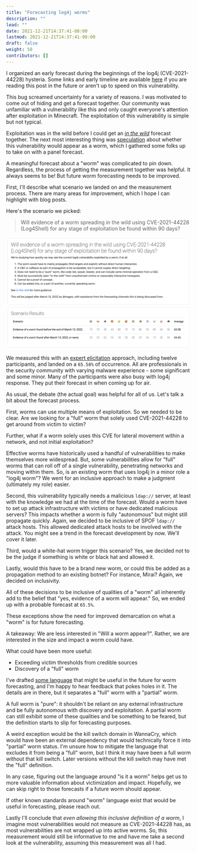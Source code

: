```yaml
---
title: "Forecasting log4j worms"
description: ""
lead: ""
date: 2021-12-21T14:37:41-08:00
lastmod: 2021-12-21T14:37:41-08:00
draft: false
weight: 50
contributors: []
---
```


I organized an early forecast during the beginnings of the log4j (CVE-2021-44228) hysteria. Some links and early timeline are available [here](https://magoo.github.io/incident-tracking/2021-12-09-log4j) if you are reading this post in the future or aren't up to speed on this vulnerability.

This bug screamed uncertainty for a variety of reasons. I was motivated to come out of hiding and get a forecast together. Our community was unfamiliar with a vulnerability like this and only caught everyone's attention after exploitation in Minecraft. The exploitation of this vulnerability is simple but not typical. 

Exploitation was in the wild before I could get an _[in the wild](https://magoo.medium.com/forecasting-bluekeep-5c25a8d5d681)_ forecast together. The next most interesting thing was [speculation](https://twitter.com/Laughing_Mantis/status/1470165580736987137) about whether this vulnerability would appear as a worm, which I gathered some folks up to take on with a panel forecast. 

A meaningful forecast about a "worm" was complicated to pin down. Regardless, the process of getting the measurement together was helpful. It always seems to be! But future worm forecasting needs to be improved.

First, I'll describe what scenario we landed on and the measurement process. There are many areas for improvement, which I hope I can highlight with blog posts.  

Here's the scenario we picked:

> Will evidence of a worm spreading in the wild using CVE-2021-44228 (Log4Shell) for any stage of exploitation be found within 90 days?

![log4j-data](log4j-data.png)

We measured this with an [expert elicitation](/simple-risk/docs/estimation/expert-elicitation) approach, including twelve participants, and landed on a `65.58%` of occurrence. All are professionals in the security community with varying malware experience - some significant and some minor. Many of the participants were also busy with log4j response. They put their forecast in when coming up for air. 

As usual, the debate (the actual goal) was helpful for all of us. Let's talk a bit about the forecast process.

First, worms can use multiple means of exploitation. So we needed to be clear. Are we looking for a "full" worm that solely used CVE-2021-44228 to get around from victim to victim? 

Further, what if a worm solely uses this CVE for lateral movement within a network, and not initial exploitation?

Effective worms have historically used a handful of vulnerabilities to make themselves more widespread. But, some vulnerabilities allow for "full" worms that can roll off of a single vulnerability, penetrating networks and moving within them. So, is an existing worm that uses log4j in a minor role a "log4j worm"? We went for an inclusive approach to make a judgment (ultimately my role) easier.

Second, this vulnerability typically needs a malicious `ldap://` server, at least with the knowledge we had at the time of the forecast. Would a worm have to set up attack infrastructure with victims or have dedicated malicious servers? This impacts whether a worm is fully "autonomous" but might still propagate quickly. Again, we decided to be inclusive of SPOF `ldap://` attack hosts. This allowed dedicated attack hosts to be involved with the attack. You might see a trend in the forecast development by now. We'll cover it later.

Third, would a white-hat worm trigger this scenario? Yes, we decided not to be the judge if something is white or black hat and allowed it.

Lastly, would this have to be a brand new worm, or could this be added as a propagation method to an existing botnet? For instance, Mirai? Again, we decided on inclusivity.

All of these decisions to be inclusive of qualities of a "worm" all inherently add to the belief that "yes, evidence of a worm will appear." So, we ended up with a probable forecast at `65.5%`.

These exceptions show the need for improved demarcation on what a "worm" is for future forecasting.

A takeaway: We are less interested in "Will a worm appear?". Rather, we are interested in the size and impact a worm could have. 

What could have been more useful: 

- Exceeding victim thresholds from credible sources
- Discovery of a "full" worm 

I've drafted [some language](https://github.com/magoo/forecast-documentation/blob/master/IN-THE-WILD.md#an-in-the-wild-worm) that might be useful in the future for worm forecasting, and I'm happy to hear feedback that pokes holes in it. The details are in there, but it separates a "full" worm with a "partial" worm. 

A full worm is "pure": it shouldn't be reliant on any external infrastructure and be fully autonomous with discovery and exploitation. A partial worm can still exhibit some of these qualities and be something to be feared, but the definition starts to slip for forecasting purposes.  

A weird exception would be the kill switch domain in WannaCry, which would have been an external dependency that would technically force it into "partial" worm status. I'm unsure how to mitigate the language that excludes it from being a "full" worm, but I think it may have been a full worm without that kill switch. Later versions without the kill switch may have met the "full" definition. 

In any case, figuring out the language around "is it a worm" helps get us to more valuable information about victimization and impact. Hopefully, we can skip right to those forecasts if a future worm should appear.

If other known standards around "worm" language exist that would be useful in forecasting, please reach out. 

Lastly I'll conclude that _even allowing this inclusive definition of a worm_, I imagine most vulnerabilities would not measure as CVE-2021-44228 has, as most vulnerabilities are not wrapped up into active worms. So, this measurement would still be informative to me and have me take a second look at the vulnerability, assuming this measurement was all I had. 
